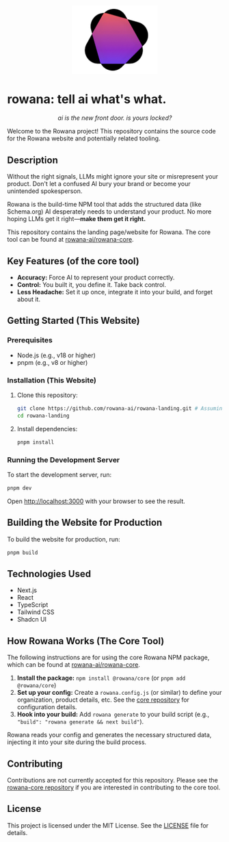 <p align="center">
  <img src="public/RowanaLogoWhiteBG.png" alt="Rowana Logo" width="200"/>
</p>

# rowana: tell ai what's what.

<p align="center">
  <i>ai is the new front door. is yours locked?</i>
</p>

Welcome to the Rowana project! This repository contains the source code for the Rowana website and potentially related tooling.

## Description

Without the right signals, LLMs might ignore your site or misrepresent your product. Don't let a confused AI bury your brand or become your unintended spokesperson.

Rowana is the build-time NPM tool that adds the structured data (like Schema.org) AI desperately needs to understand your product. No more hoping LLMs get it right—**make them get it right.**

This repository contains the landing page/website for Rowana. The core tool can be found at [rowana-ai/rowana-core](https://github.com/rowana-ai/rowana-core).

## Key Features (of the core tool)

*   **Accuracy:** Force AI to represent your product correctly.
*   **Control:** You built it, you define it. Take back control.
*   **Less Headache:** Set it up once, integrate it into your build, and forget about it.

## Getting Started (This Website)

### Prerequisites

- Node.js (e.g., v18 or higher)
- pnpm (e.g., v8 or higher)

### Installation (This Website)

1. Clone this repository:
   ```bash
   git clone https://github.com/rowana-ai/rowana-landing.git # Assuming this is the repo name
   cd rowana-landing
   ```
2. Install dependencies:
   ```bash
   pnpm install
   ```

### Running the Development Server

To start the development server, run:

```bash
pnpm dev
```

Open [http://localhost:3000](http://localhost:3000) with your browser to see the result.

## Building the Website for Production

To build the website for production, run:

```bash
pnpm build
```

## Technologies Used

- Next.js
- React
- TypeScript
- Tailwind CSS
- Shadcn UI

## How Rowana Works (The Core Tool)

The following instructions are for using the core Rowana NPM package, which can be found at [rowana-ai/rowana-core](https://github.com/rowana-ai/rowana-core).

1.  **Install the package:** `npm install @rowana/core` (or `pnpm add @rowana/core`)
2.  **Set up your config:** Create a `rowana.config.js` (or similar) to define your organization, product details, etc. See the [core repository](https://github.com/rowana-ai/rowana-core) for configuration details.
3.  **Hook into your build:** Add `rowana generate` to your build script (e.g., `"build": "rowana generate && next build"`).

Rowana reads your config and generates the necessary structured data, injecting it into your site during the build process.

## Contributing

Contributions are not currently accepted for this repository. Please see the [rowana-core repository](https://github.com/rowana-ai/rowana-core) if you are interested in contributing to the core tool.

## License

This project is licensed under the MIT License. See the [LICENSE](LICENSE) file for details.
